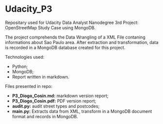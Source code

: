 # Udacity_P3

Repositary used for Udacity Data Analyst Nanodegree 3rd Project: OpenStreetMap Study Case using MongoDB.

The project comprehends the Data Wrangling of a XML File contaning informations about Sao Paulo area. After extraction and transformation, data is recorded in a MongoDB database created for this project.

Technologies used:
* Python;
* MongoDB;
* Report written in markdown.

Files presented in repo:
* **P3_Diogo_Cosin.md:** markdown version report;
* **P3_Diogo_Cosin.pdf:** PDF version report;
* **audit.py:** audit street types and postcodes;
* **main.py:** Extracts data from XML, transform in a MongoDB document format and records in MongoDB.
